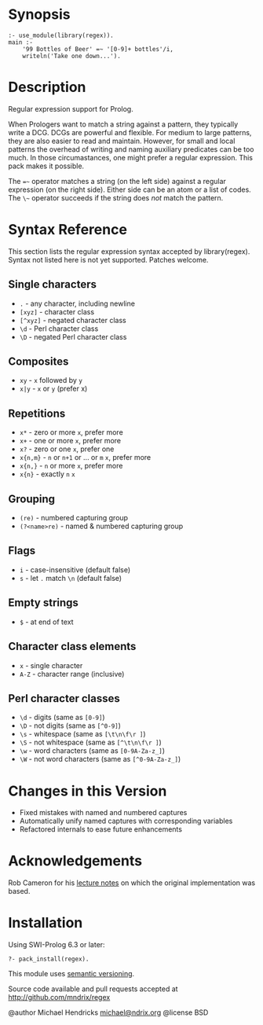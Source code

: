 # Synopsis

    :- use_module(library(regex)).
    main :-
        '99 Bottles of Beer' =~ '[0-9]+ bottles'/i,
        writeln('Take one down...').

# Description

Regular expression support for Prolog.

When Prologers want to match a string against a pattern, they typically write a DCG.  DCGs are powerful and flexible.  For medium to large patterns, they are also easier to read and maintain.  However, for small and local patterns the overhead of writing and naming auxiliary predicates can be too much.  In those circumastances, one might prefer a regular expression.  This pack makes it possible.

The `=~` operator matches a string (on the left side) against a regular expression (on the right side).  Either side can be an atom or a list of codes.  The `\~` operator succeeds if the string does _not_ match the pattern.

# Syntax Reference

This section lists the regular expression syntax accepted by library(regex).  Syntax not listed here is not yet supported.  Patches welcome.

## Single characters

  * `.` - any character, including newline
  * `[xyz]` - character class
  * `[^xyz]` - negated character class
  * `\d` - Perl character class
  * `\D` - negated Perl character class

## Composites

  * `xy` - `x` followed by `y`
  * `x|y` - `x` or `y` (prefer x)

## Repetitions

  * `x*` - zero or more `x`, prefer more
  * `x+` - one or more `x`, prefer more
  * `x?` - zero or one `x`, prefer one
  * `x{n,m}` - `n` or `n+1` or ... or `m` `x`, prefer more
  * `x{n,}` - `n` or more `x`, prefer more
  * `x{n}` - exactly `n` `x`

## Grouping

  * `(re)` - numbered capturing group
  * `(?<name>re)` - named & numbered capturing group

## Flags

  * `i` - case-insensitive (default false)
  * `s` - let `.` match `\n` (default false)

## Empty strings

  * `$` - at end of text

## Character class elements

  * `x` - single character
  * `A-Z` - character range (inclusive)

## Perl character classes

  * `\d` - digits (same as `[0-9]`)
  * `\D` - not digits (same as `[^0-9]`)
  * `\s` - whitespace (same as `[\t\n\f\r ]`)
  * `\S` - not whitespace (same as `[^\t\n\f\r ]`)
  * `\w` - word characters (same as `[0-9A-Za-z_]`)
  * `\W` - not word characters (same as `[^0-9A-Za-z_]`)

# Changes in this Version

  * Fixed mistakes with named and numbered captures
  * Automatically unify named captures with corresponding variables
  * Refactored internals to ease future enhancements

# Acknowledgements

Rob Cameron for his [lecture notes](http://www.cs.sfu.ca/~cameron/Teaching/384/99-3/regexp-plg.html) on which the original implementation was based.

# Installation

Using SWI-Prolog 6.3 or later:

    ?- pack_install(regex).

This module uses [semantic versioning](http://semver.org/).

Source code available and pull requests accepted at
http://github.com/mndrix/regex

@author Michael Hendricks <michael@ndrix.org>
@license BSD
